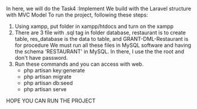 In here, we will do the Task4 :Implement 
We build with the Laravel structure with MVC Model
To run the project, following these steps:
  1. Using xampp, put folder in xampp/htdocs and turn on the xampp
  2. There are 3 file with .sql tag in folder database, restaurant is to create table, res_database is the data to table, and GRANT-DML-Restaurant is for procedure
     We must run all these files in MySQL software and having the schema 'RESTAURANT' in MySQL.
     In there, I use the the root and don't have password.
  3. Run these commands and you can access with web.
     - php artisan key:generate 
     - php artisan migrate  
     - php artisan db:seed
     - php artisan serve

HOPE YOU CAN RUN THE PROJECT
